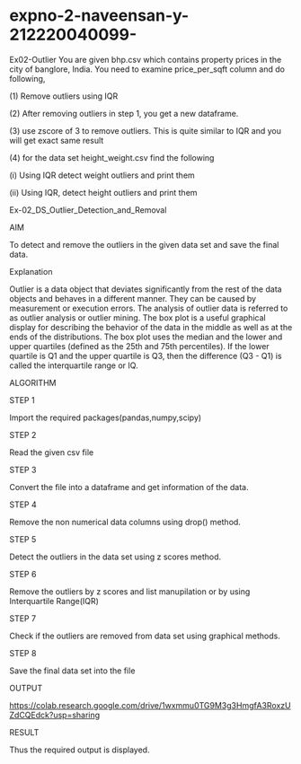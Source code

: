 # expno-2-naveensan-y-212220040099-
Ex02-Outlier
You are given bhp.csv which contains property prices in the city of banglore, India. You need to examine price_per_sqft column and do following,

(1) Remove outliers using IQR

(2) After removing outliers in step 1, you get a new dataframe.

(3) use zscore of 3 to remove outliers. This is quite similar to IQR and you will get exact same result

(4) for the data set height_weight.csv find the following

(i) Using IQR detect weight outliers and print them

(ii) Using IQR, detect height outliers and print them

Ex-02_DS_Outlier_Detection_and_Removal

AIM

To detect and remove the outliers in the given data set and save the final data.

Explanation

Outlier is a data object that deviates significantly from the rest of the data objects and behaves in a different manner. They can be caused by measurement or execution errors. The analysis of outlier data is referred to as outlier analysis or outlier mining. The box plot is a useful graphical display for describing the behavior of the data in the middle as well as at the ends of the distributions. The box plot uses the median and the lower and upper quartiles (defined as the 25th and 75th percentiles). If the lower quartile is Q1 and the upper quartile is Q3, then the difference (Q3 - Q1) is called the interquartile range or IQ.

ALGORITHM

STEP 1

Import the required packages(pandas,numpy,scipy)

STEP 2

Read the given csv file

STEP 3

Convert the file into a dataframe and get information of the data.

STEP 4

Remove the non numerical data columns using drop() method.

STEP 5

Detect the outliers in the data set using z scores method.

STEP 6

Remove the outliers by z scores and list manupilation or by using Interquartile Range(IQR)

STEP 7

Check if the outliers are removed from data set using graphical methods.

STEP 8

Save the final data set into the file

OUTPUT

https://colab.research.google.com/drive/1wxmmu0TG9M3g3HmgfA3RoxzUZdCQEdck?usp=sharing

RESULT

Thus the required output is displayed.
